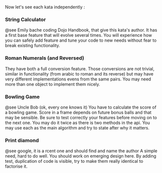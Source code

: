 Now let's see each kata independently :

### String Calculator
@see Emily bache coding Dojo Handbook, that give this kata's author.
It has a first base feature that will evolve several times.
You will experience how you can safely add feature and tune your code to new needs without fear to break existing functionality.

### Roman Numerals (and Reversed)
They have both a full conversion feature.
Those conversions are not trivial, similar in functionality (from arabic to roman and its reverse) but may have very different implementations evens from the same pairs.
You may need more than one object to implement them nicely.

### Bowling Game
@see Uncle Bob (ok, every one knows it)
You have to calculate the score of a bowling game.
Score in a frame depends on future bonus balls and that may be sensible.
Be sure to test correctly your features before moving on to the next one.
You may do it twice as there is two methods in the api.
You may use each as the main algorithm and try to state after why it matters.


### Print diamond
@see google, it is a rcent one and should find and name the author
A simple need, hard to do well.
You should work on emerging design here.
By adding test, duplication of code is visible, try to make them really identical to factorise it.

